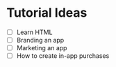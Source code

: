 # Tutorial Ideas
- [ ] Learn HTML
- [ ] Branding an app
- [ ] Marketing an app
- [ ] How to create in-app purchases